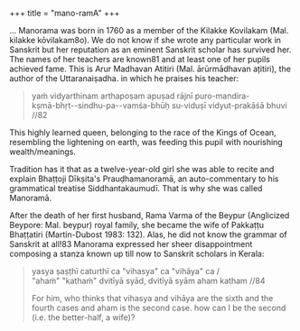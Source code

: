 +++
title = "mano-ramA"
+++

... Manorama was born in 1760 as a member of the Kilakke Kovilakam (Mal. kilakke kōvilakam8o). We do not know if she wrote any particular work in Sanskrit but her reputation as an eminent Sanskrit scholar has survived her. The names of her teachers are known81 and at least one of her pupils achieved fame. This is Arur Madhavan Atitiri (Mal. ārūrmādhavan ațitiri), the author of the Uttaranaiṣadha. in which he praises his teacher:

> yaṁ vidyarthinam arthapoṣam apuṣad rājnī puro-mandira-  
kṣmā-bhṛt--sindhu-pa--vamśa-bhūḥ su-viduṣī vidyut-prakāśā bhuvi //82

This highly learned queen, belonging to the race
of the Kings of Ocean, resembling the lightening on earth, was feeding this pupil with nourishing wealth/meanings.

Tradition has it that as a twelve-year-old girl she was able to recite and explain Bhaṭṭoji Dīkṣita's Prauḍhamanoramā, an auto-commentary to his grammatical treatise Siddhantakaumudī. That is why she was called Manoramā.

After the death of her first husband, Rama Varma of the Beypur (Anglicized Beypore: Mal. beypur) royal family, she became the wife of Pakkaṭṭu Bhaṭṭatiri (Martin-Dubost 1983: 132). Alas, he did not know the grammar of Sanskrit at all!83 Manorama expressed her sheer disappointment composing a stanza known up till now to Sanskrit scholars in Kerala:

> yasya ṣaṣṭhī caturthī ca "vihasya" ca "vihāya" ca /  
"ahaṁ" "kathaṁ" dvitīyā syād, dvitīyā syām aham katham //84
>
> For him, who thinks that vihasya and vihāya are the sixth and the fourth cases and aham is the second case. how can I be the second (i.e. the better-half, a wife)?